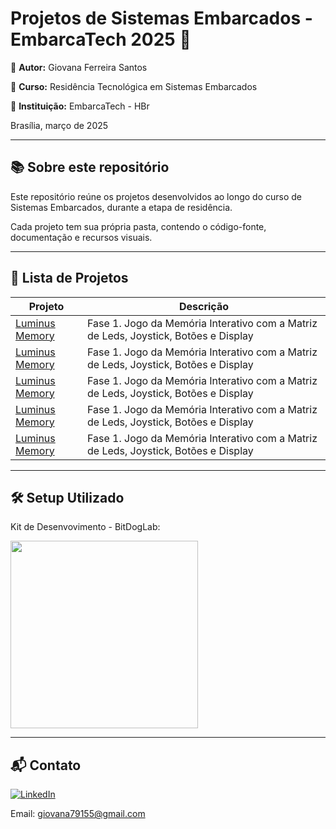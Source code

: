 # Projetos de Sistemas Embarcados - EmbarcaTech 2025 🚀 

👤 **Autor:** Giovana Ferreira Santos 

🏫 **Curso:** Residência Tecnológica em Sistemas Embarcados

🏢 **Instituição:** EmbarcaTech - HBr

Brasília, março de 2025

---

## 📚 Sobre este repositório

Este repositório reúne os projetos desenvolvidos ao longo do curso de Sistemas Embarcados, durante a etapa de residência.  

Cada projeto tem sua própria pasta, contendo o código-fonte, documentação e recursos visuais.

---

## 📂  Lista de Projetos  
| Projeto | Descrição |
|---------|-----------|
| [Luminus Memory](./Luminus_Memory) | Fase 1. Jogo da Memória Interativo com a Matriz de Leds, Joystick, Botões e Display |
| [Luminus Memory](./Luminus_Memory) | Fase 1. Jogo da Memória Interativo com a Matriz de Leds, Joystick, Botões e Display |
| [Luminus Memory](./Luminus_Memory) | Fase 1. Jogo da Memória Interativo com a Matriz de Leds, Joystick, Botões e Display |
| [Luminus Memory](./Luminus_Memory) | Fase 1. Jogo da Memória Interativo com a Matriz de Leds, Joystick, Botões e Display |
| [Luminus Memory](./Luminus_Memory) | Fase 1. Jogo da Memória Interativo com a Matriz de Leds, Joystick, Botões e Display |
---


## 🛠️ Setup Utilizado  
Kit de Desenvovimento - BitDogLab:  

<img src="https://github.com/user-attachments/assets/50ea43bf-a1a8-4802-8086-dc5ba98615f2" width="300">

---
                    


## 📬 Contato  
[![LinkedIn](https://img.shields.io/badge/LinkedIn-Giovana-0077B5?style=flat&logo=linkedin&logoColor=white)](https://www.linkedin.com/in/giovana-ferreira-santos/)

Email: giovana79155@gmail.com

